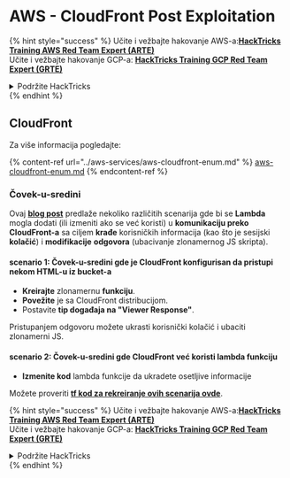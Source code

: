 # AWS - CloudFront Post Exploitation

{% hint style="success" %}
Učite i vežbajte hakovanje AWS-a:<img src="/.gitbook/assets/image.png" alt="" data-size="line">[**HackTricks Training AWS Red Team Expert (ARTE)**](https://training.hacktricks.xyz/courses/arte)<img src="/.gitbook/assets/image.png" alt="" data-size="line">\
Učite i vežbajte hakovanje GCP-a: <img src="/.gitbook/assets/image (2).png" alt="" data-size="line">[**HackTricks Training GCP Red Team Expert (GRTE)**<img src="/.gitbook/assets/image (2).png" alt="" data-size="line">](https://training.hacktricks.xyz/courses/grte)

<details>

<summary>Podržite HackTricks</summary>

* Proverite [**planove pretplate**](https://github.com/sponsors/carlospolop)!
* **Pridružite se** 💬 [**Discord grupi**](https://discord.gg/hRep4RUj7f) ili [**telegram grupi**](https://t.me/peass) ili nas **pratite** na **Twitteru** 🐦 [**@hacktricks\_live**](https://twitter.com/hacktricks\_live)**.**
* **Delite hakovanje trikova slanjem PR-ova na** [**HackTricks**](https://github.com/carlospolop/hacktricks) i [**HackTricks Cloud**](https://github.com/carlospolop/hacktricks-cloud) github repozitorijume.

</details>
{% endhint %}

## CloudFront

Za više informacija pogledajte:

{% content-ref url="../aws-services/aws-cloudfront-enum.md" %}
[aws-cloudfront-enum.md](../aws-services/aws-cloudfront-enum.md)
{% endcontent-ref %}

### Čovek-u-sredini

Ovaj [**blog post**](https://medium.com/@adan.alvarez/how-attackers-can-misuse-aws-cloudfront-access-to-make-it-rain-cookies-acf9ce87541c) predlaže nekoliko različitih scenarija gde bi se **Lambda** mogla dodati (ili izmeniti ako se već koristi) u **komunikaciju preko CloudFront-a** sa ciljem **krađe** korisničkih informacija (kao što je sesijski **kolačić**) i **modifikacije** **odgovora** (ubacivanje zlonamernog JS skripta).

#### scenario 1: Čovek-u-sredini gde je CloudFront konfigurisan da pristupi nekom HTML-u iz bucket-a

* **Kreirajte** zlonamernu **funkciju**.
* **Povežite** je sa CloudFront distribucijom.
* Postavite **tip događaja na "Viewer Response"**.

Pristupanjem odgovoru možete ukrasti korisnički kolačić i ubaciti zlonamerni JS.

#### scenario 2: Čovek-u-sredini gde CloudFront već koristi lambda funkciju

* **Izmenite kod** lambda funkcije da ukradete osetljive informacije

Možete proveriti [**tf kod za rekreiranje ovih scenarija ovde**](https://github.com/adanalvarez/AWS-Attack-Scenarios/tree/main).

{% hint style="success" %}
Učite i vežbajte hakovanje AWS-a:<img src="/.gitbook/assets/image.png" alt="" data-size="line">[**HackTricks Training AWS Red Team Expert (ARTE)**](https://training.hacktricks.xyz/courses/arte)<img src="/.gitbook/assets/image.png" alt="" data-size="line">\
Učite i vežbajte hakovanje GCP-a: <img src="/.gitbook/assets/image (2).png" alt="" data-size="line">[**HackTricks Training GCP Red Team Expert (GRTE)**<img src="/.gitbook/assets/image (2).png" alt="" data-size="line">](https://training.hacktricks.xyz/courses/grte)

<details>

<summary>Podržite HackTricks</summary>

* Proverite [**planove pretplate**](https://github.com/sponsors/carlospolop)!
* **Pridružite se** 💬 [**Discord grupi**](https://discord.gg/hRep4RUj7f) ili [**telegram grupi**](https://t.me/peass) ili nas **pratite** na **Twitteru** 🐦 [**@hacktricks\_live**](https://twitter.com/hacktricks\_live)**.**
* **Delite hakovanje trikova slanjem PR-ova na** [**HackTricks**](https://github.com/carlospolop/hacktricks) i [**HackTricks Cloud**](https://github.com/carlospolop/hacktricks-cloud) github repozitorijume.

</details>
{% endhint %}
